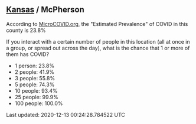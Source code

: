 
## [Kansas](/united-states/kansas) / McPherson

According to [MicroCOVID.org](http://microcovid.org),
the "Estimated Prevalence" of COVID in this county is 23.8%

If you interact with a certain number of people in this location
(all at once in a group, or spread out across the day), what is the chance that
1 or more of them has COVID?

- 1 person: 23.8%
- 2 people: 41.9%
- 3 people: 55.8%
- 5 people: 74.3%
- 10 people: 93.4%
- 25 people: 99.9%
- 100 people: 100.0%

Last updated: 2020-12-13 00:24:28.784522 UTC
